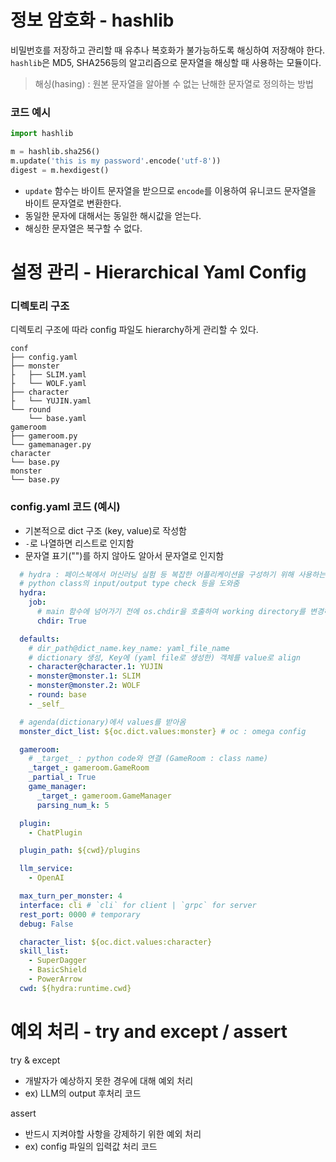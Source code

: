 # 정보 암호화 - hashlib

비밀번호를 저장하고 관리할 때 유추나 복호화가 불가능하도록 해싱하여 저장해야 한다.  
`hashlib`은 MD5, SHA256등의 알고리즘으로 문자열을 해싱할 때 사용하는 모듈이다.  
> 해싱(hasing) : 원본 문자열을 알아볼 수 없는 난해한 문자열로 정의하는 방법

### 코드 예시  
```python
import hashlib

m = hashlib.sha256()
m.update('this is my password'.encode('utf-8'))
digest = m.hexdigest()
```
- `update` 함수는 바이트 문자열을 받으므로 `encode`를 이용하여 유니코드 문자열을 바이트 문자열로 변환한다.
- 동일한 문자에 대해서는 동일한 해시값을 얻는다.
- 해싱한 문자열은 복구할 수 없다.


# 설정 관리 - Hierarchical Yaml Config
### 디렉토리 구조
디렉토리 구조에 따라 config 파일도 hierarchy하게 관리할 수 있다.
```
conf
├── config.yaml
├── monster
├   ├── SLIM.yaml
├   └── WOLF.yaml
├── character
├   └── YUJIN.yaml
└── round
    └── base.yaml
gameroom
├── gameroom.py
└── gamemanager.py
character
└── base.py
monster
└── base.py
```

### config.yaml 코드 (예시)
- 기본적으로 dict 구조 (key, value)로 작성함
- `-`로 나열하면 리스트로 인지함
- 문자열 표기("")를 하지 않아도 알아서 문자열로 인지함

```yaml
  # hydra : 페이스북에서 머신러닝 실험 등 복잡한 어플리케이션을 구성하기 위해 사용하는 오픈소스 프레임워크
  # python class의 input/output type check 등을 도와줌
  hydra:
    job:
      # main 함수에 넘어가기 전에 os.chdir을 호출하여 working directory를 변경하도록 함
      chdir: True

  defaults:
    # dir_path@dict_name.key_name: yaml_file_name
    # dictionary 생성, Key에 (yaml file로 생성한) 객체를 value로 align
    - character@character.1: YUJIN
    - monster@monster.1: SLIM
    - monster@monster.2: WOLF
    - round: base
    - _self_

  # agenda(dictionary)에서 values를 받아옴
  monster_dict_list: ${oc.dict.values:monster} # oc : omega config

  gameroom:
    # _target_ : python code와 연결 (GameRoom : class name)
    _target_: gameroom.GameRoom
    _partial_: True
    game_manager:
      _target_: gameroom.GameManager
      parsing_num_k: 5

  plugin:
    - ChatPlugin

  plugin_path: ${cwd}/plugins

  llm_service:
    - OpenAI

  max_turn_per_monster: 4
  interface: cli # `cli` for client | `grpc` for server
  rest_port: 0000 # temporary
  debug: False

  character_list: ${oc.dict.values:character}
  skill_list:
    - SuperDagger
    - BasicShield
    - PowerArrow
  cwd: ${hydra:runtime.cwd}
```


# 예외 처리 - try and except / assert
try & except
- 개발자가 예상하지 못한 경우에 대해 예외 처리
- ex) LLM의 output 후처리 코드

assert
- 반드시 지켜야할 사항을 강제하기 위한 예외 처리
- ex) config 파일의 입력값 처리 코드